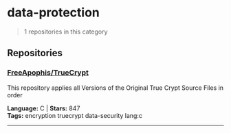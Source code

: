 # data-protection

> 1 repositories in this category

## Repositories

### [FreeApophis/TrueCrypt](https://github.com/FreeApophis/TrueCrypt)

This repository applies all Versions of the Original True Crypt Source Files in order

**Language:** C | **Stars:** 847  
**Tags:** encryption truecrypt data-security lang:c 

---

